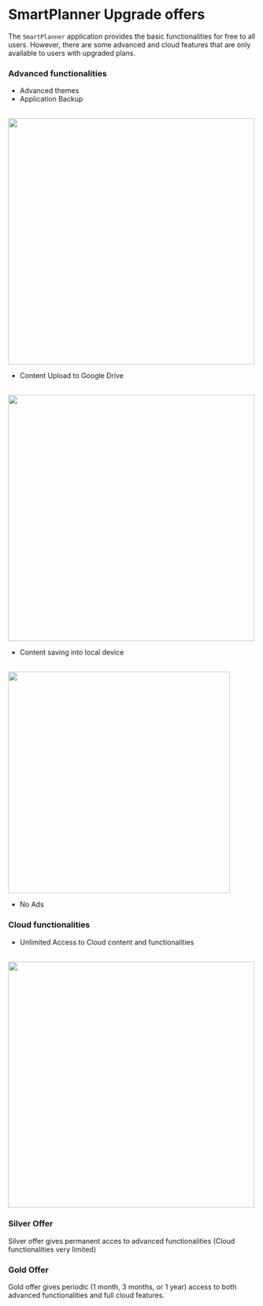 # SmartPlanner Upgrade offers
The `SmartPlanner` application provides the basic functionalities for free to all users.
However, there are some advanced and cloud features that are only available to users with upgraded plans.

### Advanced functionalities

- Advanced themes
- Application Backup <br><br>
<img src="https://github.com/smartreadingplanner/smartplanner/blob/release/cloud/documentation/display/workflows/application_backup.png" width="500">

- Content Upload to Google Drive <br><br>
<img src="https://github.com/smartreadingplanner/smartplanner/blob/release/cloud/documentation/display/workflows/google_drive_upload.png" width="500">

- Content saving into local device <br><br>
<img src="https://github.com/smartreadingplanner/smartplanner/blob/release/cloud/documentation/display/workflows/content_local_save.png" width="450">

- No Ads

### Cloud functionalities
- Unlimited Access to Cloud content and functionalities <br><br>
<img src="https://github.com/smartreadingplanner/smartplanner/blob/release/cloud/documentation/display/workflows/cloud_workflow.png" width="500">

### Silver Offer
Silver offer gives permanent acces to advanced functionalities (Cloud functionalities very limited)

### Gold Offer
Gold offer gives periodic (1 month, 3 months, or 1 year) access to both advanced functionalities and full cloud features.
